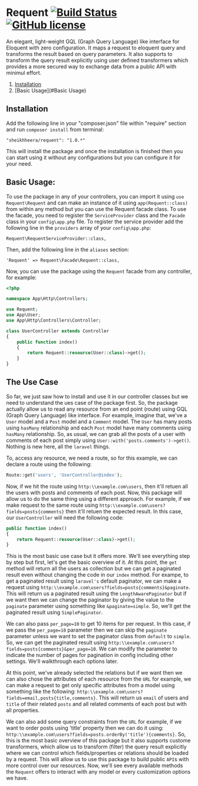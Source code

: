 # Requent [![Build Status](https://travis-ci.org/heera/requent.svg?branch=master)](https://travis-ci.org/heera/requent) [![GitHub license](https://img.shields.io/badge/license-MIT-blue.svg)](https://raw.githubusercontent.com/heera/requent/master/LICENSE)

An elegant, light-weight GQL (Graph Query Language) like interface for Eloquent with zero configuration. It maps a request to eloquent query and transforms the result based on query parameters. It also supports to transform the query result explicitly using user defined transformers which provides a more secured way to exchange data from a public API with minimul effort.

1. [Installation](#Installation)
2. [Basic Usage](#Basic Usage)

## Installation

Add the following line in your "composer.json" file within "require" section and run `composer install` from terminal:

    "sheikhheera/requent": "1.0.*"

This will install the package and once the installation is finished then you can start using it without any configurations but you can configure it for your need.

## Basic Usage:

To use the package in any of your controllers, you can import it using `use Requent\Requent` and can make an instance of it using `app(Requent::class)` from within any method but you can use the Requent facade class. To use the facade, you need to register the `ServiceProvider` class and the `Facade` class in your `config\app.php` file. To register the service provider add the following line in the `providers` array of your `config\app.php`:

    Requent\RequentServiceProvider::class,
    
Then, add the following line in the `aliases` section:

    'Requent' => Requent\Facade\Requent::class,
    
Now, you can use the package using the `Requent` facade from any controller, for example:

```php
<?php

namespace App\Http\Controllers;

use Requent;
use App\User;
use App\Http\Controllers\Controller;

class UserController extends Controller
{
    public function index()
    {
        return Requent::resource(User::class)->get();
    }
}
```

## The Use Case

So far, we just saw how to install and use it in our controller classes but we need to understand the ues case of the package first. So, the package actually allow us to read any resource from an end point (route) using GQL (Graph Query Language) like interface. For example, imagine that, we've a `User` model and a `Post` model and a `Comment` model. The `User` has many posts using `hasMany` relationship and each `Post` model have many comments using `hasMany` relationship. So, as usual, we can grab all the posts of a user with comments of each post simply using `User::with('posts.comments')->get()`. Nothing is new here, all the `laravel` things.

To, access any resource, we need a route, so for this example, we can declare a route using the following:
```php
Route::get('users', 'UserController@index');
````

Now, if we hit the route using `http:\\example.com\users`, then it'll retuen all the users with posts and comments of each post. Now, this package will allow us to do the same thing using a different approach. For example, if we make request to the same route using `http:\\example.com\users?fields=posts{comments}` then it'll retuen the expected result. In this case, our `UserController` will need the following code:

```php
public function index()
{
    return Requent::resource(User::class)->get();
}
```

This is the most basic use case but it offers more. We'll see everything step by step but first, let's get the basic overview of it. At this point, the `get` method will return all the users as collection but we can get a paginated result even without changing the code in our `index` method. For exampe, to get a paginated result using `laravel's` default paginator, we can make a request using `http:\\example.com\users?fields=posts{comments}&paginate`. This will return us a paginated result using the `LengthAwarePaginator` but if we want then we can change the paginator by giving the value to the `paginate` parameter using something like `&paginate=simple`. So, we'll get the paginated result using `SimplePaginator`.

We can also pass `per_page=10` to get 10 items for per request. In this case, if we pass the `per_page=10` parameter then we can skip the `paginate` parameter unless we want to set the paginator class from `default` to `simple`. So, we can get the paginated result using `http:\\example.com\users?fields=posts{comments}&per_page=10`. We can modify the parameter to indicate the number of pages for pagination in config including other settings. We'll walkthrough each options later.

At this point, we've already selected the relations but if we want then we can also chose the attributes of each resource from the `URL` for example, we can make a request to get only specific attributes from a model using something like the following: `http:\\example.com\users?fields=email,posts{title,comments}`. This will return us `email` of users and `title` of their related `posts` and all related comments of each post but with all properties.

We can also add some query constraints from the `URL` for example, if we want to order posts using 'title' property then we can do it using: `http:\\example.com\users?fields=posts.orderBy('title'){comments}`. So, this is the most basic overview of this package but it also supports custome transformers, which allow us to transform (filter) the query result explicitly where we can control which fields/properties or relations should be loaded by a request. This will allow us to use this package to build public `API`s with more control over our resources. Now, we'll see every available methods the `Requent` offers to interact with any model or every customization options we have.
